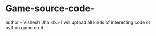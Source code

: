# Game-source-code-
author - Vishesh Jha
<b.>
I will upload all kinds of interesting code or python game on it